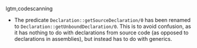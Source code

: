 lgtm,codescanning
* The predicate `Declaration::getSourceDeclaration/0` has been renamed to `Declaration::getUnboundDeclaration/0`.
  This is to avoid confusion, as it has nothing to do with declarations from source code (as opposed to declarations
  in assemblies), but instead has to do with generics.